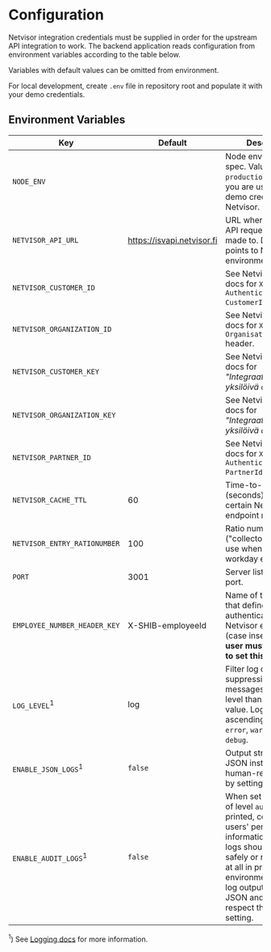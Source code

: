 # Configuration

Netvisor integration credentials must be supplied in order for the upstream API integration to work. The backend application reads configuration from environment variables according to the table below.

Variables with default values can be omitted from environment.

For local development, create `.env` file in repository root and populate it with your demo credentials.

## Environment Variables

<!-- prettier-ignore -->
Key|Default|Description
-|-|-
`NODE_ENV`||Node environment spec. Value **MUST BE** `production` whenever you are using non-demo credentials for Netvisor.
`NETVISOR_API_URL`|https://isvapi.netvisor.fi|URL where Netvisor API requests should be made to. Default value points to NV's demo environment.
`NETVISOR_CUSTOMER_ID`||See Netvisor auth docs for `X-Netvisor-Authentication-CustomerId` header.
`NETVISOR_ORGANIZATION_ID`||See Netvisor auth docs for `X-Netvisor-Organisation-ID` header.
`NETVISOR_CUSTOMER_KEY`||See Netvisor auth docs for _"Integraatiokäyttäjän yksilöivä avain"_.
`NETVISOR_ORGANIZATION_KEY`||See Netvisor auth docs for _"Integraatiokumppanin yksilöivä avain"_.
`NETVISOR_PARTNER_ID`||See Netvisor auth docs for `X-Netvisor-Authentication-PartnerId` header.
`NETVISOR_CACHE_TTL`|60|Time-to-live (seconds) for caching certain Netvisor API endpoint results.
`NETVISOR_ENTRY_RATIONUMBER`|100|Ratio number ("collectorratio") to use when making new workday entries.
`PORT`|3001|Server listens to this port.
`EMPLOYEE_NUMBER_HEADER_KEY`|X-SHIB-employeeId|Name of the header that defines authenticated user's Netvisor employee ID (case insensitive). **The user must not be able to set this header.**
`LOG_LEVEL`<sup>1</sup>|log|Filter log output by suppressing log messages of higher level than the given value. Log levels in ascending order are `error`, `warn`, `log` and `debug`.
`ENABLE_JSON_LOGS`<sup>1</sup>|`false`|Output stringified JSON instead of human-readable logs by setting this to `true`.
`ENABLE_AUDIT_LOGS`<sup>1</sup>|`false`|When set to `true`, logs of level `audit` are printed, containing users' personal information. These logs should be stored safely or not enabled at all in production environments. Audit log output is always JSON and does not respect the `LOG_LEVEL` setting.

<sup>1</sup>) See [Logging docs](./logging.md) for more information.

